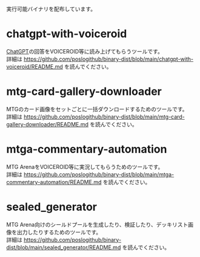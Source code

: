 実行可能バイナリを配布しています。

# chatgpt-with-voiceroid

[ChatGPT](https://openai.com/blog/chatgpt/)の回答をVOICEROID等に読み上げてもらうツールです。<br />
詳細は https://github.com/poslogithub/binary-dist/blob/main/chatgpt-with-voiceroid/README.md を読んでください。<br />

# mtg-card-gallery-downloader

MTGのカード画像をセットごとに一括ダウンロードするためのツールです。<br />
詳細は https://github.com/poslogithub/binary-dist/blob/main/mtg-card-gallery-downloader/README.md を読んでください。<br />

# mtga-commentary-automation

MTG ArenaをVOICEROID等に実況してもらうためのツールです。<br />
詳細は https://github.com/poslogithub/binary-dist/blob/main/mtga-commentary-automation/README.md を読んでください。<br />

# sealed_generator

MTG Arena向けのシールドプールを生成したり、検証したり、デッキリスト画像を出力したりするためのツールです。<br />
詳細は https://github.com/poslogithub/binary-dist/blob/main/sealed_generator/README.md を読んでください。<br />

